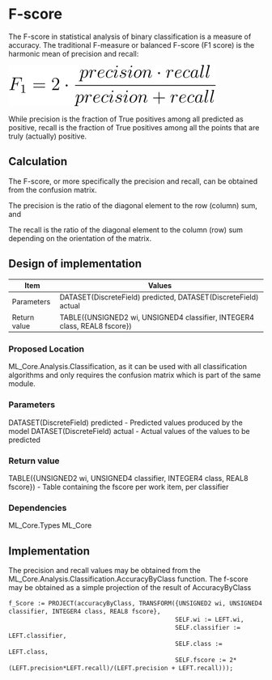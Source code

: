 # F-score
The F-score in statistical analysis of binary classification is a measure of accuracy.
The traditional F-measure or balanced F-score (F1 score) is the harmonic mean of precision and recall:

![equation](https://github.com/suryanarayanan21/HPCC-Evaluation-metrics-for-ML-algorithms/blob/master/Planning/img/f1score.svg)

While precision is the fraction of True positives among all predicted as positive, recall is the fraction of True positives among all the points that are truly (actually) positive.
## Calculation
The F-score, or more specifically the precision and recall, can be obtained from the confusion matrix.

The precision is the ratio of the diagonal element to the row (column) sum, and

The recall is the ratio of the diagonal element to the column (row) sum depending on the orientation of the matrix.
## Design of implementation
| Item | Values |
| --- | --- |
| Parameters | DATASET(DiscreteField) predicted, DATASET(DiscreteField) actual |
| Return value | TABLE({UNSIGNED2 wi, UNSIGNED4 classifier, INTEGER4 class, REAL8 fscore}) |
### Proposed Location
ML_Core.Analysis.Classification, as it can be used with all classification algorithms and only requires the confusion matrix which is part of the same module.
### Parameters
DATASET(DiscreteField) predicted - Predicted values produced by the model
DATASET(DiscreteField) actual - Actual values of the values to be predicted
### Return value
TABLE({UNSIGNED2 wi, UNSIGNED4 classifier, INTEGER4 class, REAL8 fscore}) - Table containing the fscore per work item, per classifier
### Dependencies
ML_Core.Types
ML_Core
## Implementation
The precision and recall values may be obtained from the ML_Core.Analysis.Classification.AccuracyByClass function.
The f-score may be obtained as a simple projection of the result of AccuracyByClass

~~~
f_Score := PROJECT(accuracyByClass, TRANSFORM({UNSIGNED2 wi, UNSIGNED4 classifier, INTEGER4 class, REAL8 fscore},
                                              SELF.wi := LEFT.wi,
                                              SELF.classifier := LEFT.classifier,
                                              SELF.class := LEFT.class,
                                              SELF.fscore := 2*(LEFT.precision*LEFT.recall)/(LEFT.precision + LEFT.recall)));
~~~
